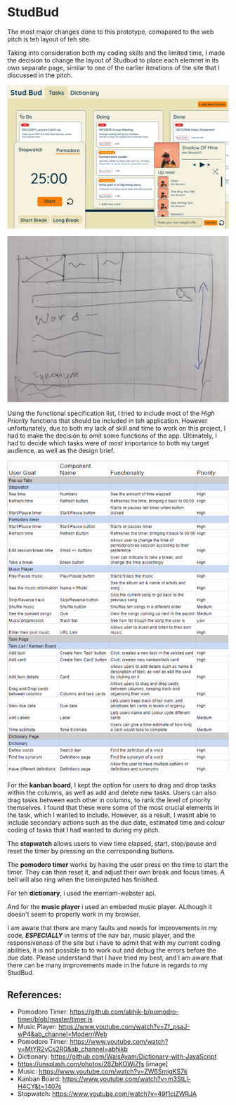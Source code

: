 # StudBud

The most major changes done to this prototype, comapared to the web pitch is teh layout of teh site. 

Taking into consideration both my coding skills and the limited time, I made the decision to change the layout of Studbud to place each elemnet in its own separate page, similar to one of the earlier iterations of the site that I discussed in the pitch.

![my original web app pitch](public/images/pitch.png)

![one of my earlier iterations](public/images/iteration.jpg)



Using the functional specification list, I tried to include most of the *High Priority* functions that should be included in teh application. However unfortunately, due to both my lack of skill and time to work on this project, I had to make the decision to omit some functions of the app. Ultimately, I had to decide which tasks were of *most* importance to both my target audience, as well as the design brief.

![functional specification list](public/images/list.png)


For the __kanban board__, I kept the option for users to drag and drop tasks within the columns, as well as add and delete new tasks. Users can also drag tasks between each other in columns, to rank the level of priority themselves. I found that these were some of the most crucial elements in the task, which I wanted to include. However, as a result, I wasnt able to include secondary actions such as the due date, estimated time and colour coding of tasks that I had wanted to during my pitch. 

The __stopwatch__ allows users to view time elapsed, start, stop/pause and reset the timer by pressing on the corresponding buttons. 

The __pomodoro timer__ works by having the user press on the time to start the timer. They can then reset it, and adjust their own break and focus times. A bell will also ring when the timeinputed has finished.

For teh __dictionary__, i used the merriam-webster api. 

And for the __music player__ i used an embeded music player. ALthough it doesn't seem to properly work in my browser. 



I am aware that there are many faults and needs for improvements in my code, __*ESPECIALLY*__ in terms of the nav bar, music player, and the responsiveness of the site but i have to admit that with my current coding abilities, it is not possible to to work out and debug the errors before the due date. Please understand that I have tried my best, and I am aware that there can be many improvements made in the future in regards to my StudBud. 


## References: 
* Pomodoro Timer: https://github.com/abhik-b/pomodro-timer/blob/master/timer.js 
* Music Player: https://www.youtube.com/watch?v=Zf_psaJ-wP4&ab_channel=ModernWeb 
* Pomodoro Timer: https://www.youtube.com/watch?v=MtYR2vCs2R0&ab_channel=abhikb 
* Dictionary: https://github.com/WaisAyam/Dictionary-with-JavaScript 
* https://unsplash.com/photos/28ZbKOWiZfs [image]
* Music: https://www.youtube.com/watch?v=ZW6SmigKS7k 
* Kanban Board: https://www.youtube.com/watch?v=m3StLl-H4CY&t=1407s 
* Stopwatch: https://www.youtube.com/watch?v=49f1cjZWRJA 
